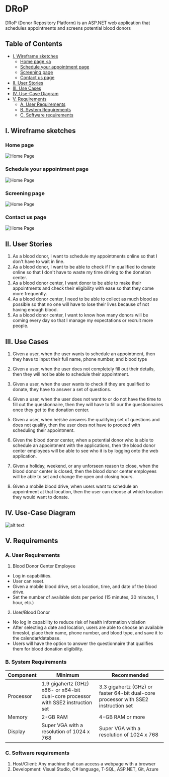 # DRoP
DRoP (Donor Repository Platform) is an ASP.NET web application that schedules appointments and screens potential blood donors

## Table of Contents
  * [I. Wireframe sketches](#i-wireframe-sketches)
    + [Home page <a](#home-page--a)
    + [Schedule your appointment page](#schedule-your-appointment-page)
    + [Screening page](#screening-page)
    + [Contact us page](#contact-us-page)
  * [II. User Stories](#ii-user-stories)
  * [III. Use Cases](#iii-use-cases)
  * [IV. Use-Case Diagram](#iv-use-case-diagram)
  * [V. Requirements](#v-requirements)
    + [A. User Requirements](#a-user-requirements)
    + [B. System Requirements](#b-system-requirements)
    + [C. Software requirements](#c-software-requirements)

## I. Wireframe sketches

### Home page
![Home Page](Wireframe/WebPageHome.png)

### Schedule your appointment page
![Home Page](Wireframe/WebPageScheduler.png)

### Screening page
![Home Page](Wireframe/WebPageScreener.png)

### Contact us page
![Home Page](Wireframe/WebPageContactUs.png)

## II. User Stories

1. As a blood donor, I want to schedule my appointments online so that I don't have to wait in line.
2. As a blood donor, I want to be able to check if I'm qualified to donate online so that I don't have to waste my time driving to the donation center.
3. As a blood donor center, I want donor to be able to make their appointments and check their eligibility with ease so that they come more frequently.
4. As a blood donor center, I need to be able to collect as much blood as possible so that no one will have to lose their lives because of not having enough blood.
5. As a blood donor center, I want to know how many donors will be coming every day so that I manage my expectations or recruit more people.
  
## III. Use Cases

1. Given a user, when the user wants to schedule an appointment, then they have to input their full name, phone number, and blood type

2. Given a user, when the user does not completely fill out their details, then they will not be able to schedule their appointment.

3. Given a user, when the user wants to check if they are qualified to donate, they have to answer a set of questions.

4. Given a user, when the user does not want to or do not have the time to fill out the questionnaire, then they will have to fill our the questionnaires once they get to the donation center.

5. Given a user, when he/she answers the qualifying set of questions and does not qualify, then the user does not have to proceed with scheduling their appointment.

6. Given the blood donor center, when a potential donor who is able to schedule an appointment with the applications, then the blood donor center employees will be able to see who it is by logging onto the web application.

7. Given a holiday, weekend, or any unforseen reason to close, when the blood donor center is closed, then the blood donor center employees will be able to set and change the open and closing hours.

8. Given a mobile blood drive, when users want to schedule an appointment at that location, then the user can choose at which location they would want to donate.

## IV. Use-Case Diagram
![alt text](https://github.com/hgotia/DRoP/blob/main/Requirements/UMLDrop.jpg)
            
## V. Requirements

### A. User Requirements
1. Blood Donor Center Employee
  * Log in capabilities.
  * User can reset.
  * Given a mobile blood drive, set a location, time, and date of the blood drive.
  * Set the number of available slots per period (15 minutes, 30 minutes, 1 hour, etc.)
    
2. User/Blood Donor
  * No log in capability to reduce risk of health information violation
  * After selecting a date and location, users are able to choose an available timeslot, place their name, phone number, and blood type, and save it to the calendar/database.
  * Users will have the option to answer the questionnaire that qualifies them for blood donation eligibility.

### B. System Requirements
| Component | Minimum | Recommended |
| --------- | ------- | ----------- |
| Processor | 1.9 gigahertz (GHz) x86- or x64-bit dual-core processor with SSE2 instruction set | 3.3 gigahertz (GHz) or faster 64-bit dual-core processor with SSE2 instruction set
| Memory | 2-GB RAM | 4-GB RAM or more |
| Display | Super VGA with a resolution of 1024 x 768 | Super VGA with a resolution of 1024 x 768 |

### C. Software requirements
1. Host/Client: Any machine that can access a webpage with a browser
2. Development: Visual Studio, C# language, T-SQL, ASP.NET, Git, Azure

